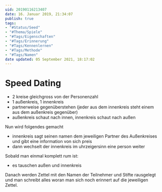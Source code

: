 ```yaml
---
uid: 20190116213407
date: 16. Januar 2019, 21:34:07
publish: true
tags:
- "#Status/Seed"
- "#Thema/Spiele"
- "#Tags/Eigenschaften"
- "#Tags/Erinnerung"
- "#Tags/Kennenlernen"
- "#Tags/Methode"
- "#Tags/Namen"
date updated: 05 September 2021, 18:17:02
---
```


#  Speed Dating

- 2 kreise gleichgross von der Personenzahl
- 1 außenkreis, 1 innenkreis
- partnerweise gegenüberstehen (jeder aus dem innenkreis steht einem aus dem außenkreis gegenüber)
- außenkreis schaut nach innen, innenkreis schaut nach außen

Nun wird folgendes gemacht
- innenkreis sagt seinen namen dem jeweiligen Partner des Außenkreises und gibt eine information von sich preis
- dann wechselt der innenkreis im uhrzeigersinn eine person weiter

Sobald man einmal komplett rum ist:
- es tauschen außen und innenkreis

Danach werden Zettel mit den Namen der Teilnehmer und Stifte rausgelegt und man schreibt alles woran man sich noch erinnert auf die jeweiligen Zettel.

